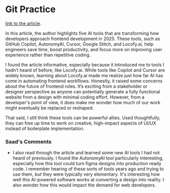 # Git Practice
[link to the article](https://www.developer-tech.com/news/top-5-ai-tools-for-frontend-development/).


In this article, the author highlights five AI tools that are transforming how developers approach frontend development in 2025. These tools, such as GitHub Copilot, AutonomyAI, Cursor, Google Stitch, and Locofy.ai, help engineers save time, boost productivity, and focus more on improving user experience rather than repetitive coding. 
 
I found the article informative, especially because it introduced me to tools I hadn’t heard of before, like Locofy.ai. While tools like Copilot and Cursor are widely known, learning about Locofy.ai made me realize just how far AI has come in automating frontend workflows. Honestly, it raised some concerns about the future of frontend roles. It’s exciting from a stakeholder or designer perspective as anyone can potentially generate a fully functional website from a design with minimal coding effort. However, from a developer's point of view, it does make me wonder how much of our work might eventually be replaced or reshaped. 
 
That said, I still think these tools can be powerful allies. Used thoughtfully, they can free up time to work on creative, high-impact aspects of UI/UX instead of boilerplate implementation.


### Saad's Comments
* I also read through the article and learned some new AI tools I had not heard of previously. I found the AutonomyAI tool particularly interesting, especially how this tool could turn figma designs into production ready code. I remember hearing of these sorts of tools years ago and trying to use them, but they were typically very elementary. It's interesting how well this AI-powered software works at converting a design into reality. I also wonder how this would impact the demand for web developers.
